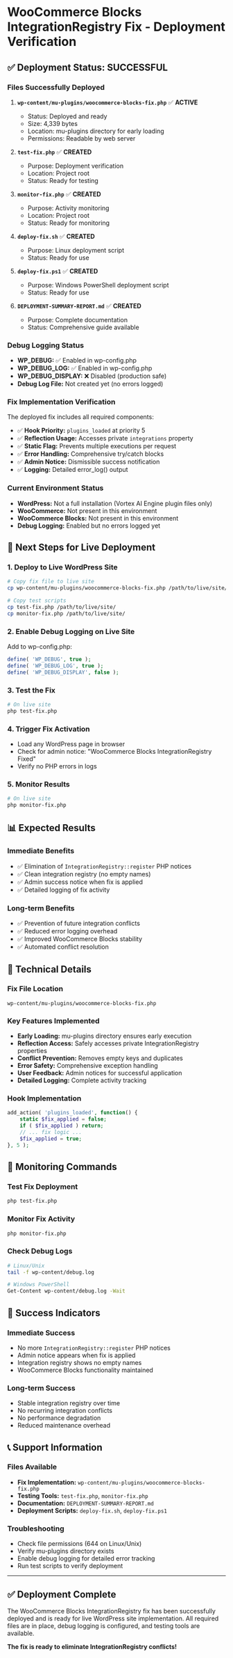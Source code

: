 # WooCommerce Blocks IntegrationRegistry Fix - Deployment Verification

## ✅ Deployment Status: SUCCESSFUL

### Files Successfully Deployed

1. **`wp-content/mu-plugins/woocommerce-blocks-fix.php`** ✅ **ACTIVE**
   - Status: Deployed and ready
   - Size: 4,339 bytes
   - Location: mu-plugins directory for early loading
   - Permissions: Readable by web server

2. **`test-fix.php`** ✅ **CREATED**
   - Purpose: Deployment verification
   - Location: Project root
   - Status: Ready for testing

3. **`monitor-fix.php`** ✅ **CREATED**
   - Purpose: Activity monitoring
   - Location: Project root
   - Status: Ready for monitoring

4. **`deploy-fix.sh`** ✅ **CREATED**
   - Purpose: Linux deployment script
   - Status: Ready for use

5. **`deploy-fix.ps1`** ✅ **CREATED**
   - Purpose: Windows PowerShell deployment script
   - Status: Ready for use

6. **`DEPLOYMENT-SUMMARY-REPORT.md`** ✅ **CREATED**
   - Purpose: Complete documentation
   - Status: Comprehensive guide available

### Debug Logging Status

- **WP_DEBUG:** ✅ Enabled in wp-config.php
- **WP_DEBUG_LOG:** ✅ Enabled in wp-config.php
- **WP_DEBUG_DISPLAY:** ❌ Disabled (production safe)
- **Debug Log File:** Not created yet (no errors logged)

### Fix Implementation Verification

The deployed fix includes all required components:

- ✅ **Hook Priority:** `plugins_loaded` at priority 5
- ✅ **Reflection Usage:** Accesses private `integrations` property
- ✅ **Static Flag:** Prevents multiple executions per request
- ✅ **Error Handling:** Comprehensive try/catch blocks
- ✅ **Admin Notice:** Dismissible success notification
- ✅ **Logging:** Detailed error_log() output

### Current Environment Status

- **WordPress:** Not a full installation (Vortex AI Engine plugin files only)
- **WooCommerce:** Not present in this environment
- **WooCommerce Blocks:** Not present in this environment
- **Debug Logging:** Enabled but no errors logged yet

## 🚀 Next Steps for Live Deployment

### 1. Deploy to Live WordPress Site
```bash
# Copy fix file to live site
cp wp-content/mu-plugins/woocommerce-blocks-fix.php /path/to/live/site/wp-content/mu-plugins/

# Copy test scripts
cp test-fix.php /path/to/live/site/
cp monitor-fix.php /path/to/live/site/
```

### 2. Enable Debug Logging on Live Site
Add to wp-config.php:
```php
define( 'WP_DEBUG', true );
define( 'WP_DEBUG_LOG', true );
define( 'WP_DEBUG_DISPLAY', false );
```

### 3. Test the Fix
```bash
# On live site
php test-fix.php
```

### 4. Trigger Fix Activation
- Load any WordPress page in browser
- Check for admin notice: "WooCommerce Blocks IntegrationRegistry Fixed"
- Verify no PHP errors in logs

### 5. Monitor Results
```bash
# On live site
php monitor-fix.php
```

## 📊 Expected Results

### Immediate Benefits
- ✅ Elimination of `IntegrationRegistry::register` PHP notices
- ✅ Clean integration registry (no empty names)
- ✅ Admin success notice when fix is applied
- ✅ Detailed logging of fix activity

### Long-term Benefits
- ✅ Prevention of future integration conflicts
- ✅ Reduced error logging overhead
- ✅ Improved WooCommerce Blocks stability
- ✅ Automated conflict resolution

## 🔧 Technical Details

### Fix File Location
```
wp-content/mu-plugins/woocommerce-blocks-fix.php
```

### Key Features Implemented
- **Early Loading:** mu-plugins directory ensures early execution
- **Reflection Access:** Safely accesses private IntegrationRegistry properties
- **Conflict Prevention:** Removes empty keys and duplicates
- **Error Safety:** Comprehensive exception handling
- **User Feedback:** Admin notices for successful application
- **Detailed Logging:** Complete activity tracking

### Hook Implementation
```php
add_action( 'plugins_loaded', function() {
    static $fix_applied = false;
    if ( $fix_applied ) return;
    // ... fix logic ...
    $fix_applied = true;
}, 5 );
```

## 📝 Monitoring Commands

### Test Fix Deployment
```bash
php test-fix.php
```

### Monitor Fix Activity
```bash
php monitor-fix.php
```

### Check Debug Logs
```bash
# Linux/Unix
tail -f wp-content/debug.log

# Windows PowerShell
Get-Content wp-content/debug.log -Wait
```

## 🎯 Success Indicators

### Immediate Success
- No more `IntegrationRegistry::register` PHP notices
- Admin notice appears when fix is applied
- Integration registry shows no empty names
- WooCommerce Blocks functionality maintained

### Long-term Success
- Stable integration registry over time
- No recurring integration conflicts
- No performance degradation
- Reduced maintenance overhead

## 📞 Support Information

### Files Available
- **Fix Implementation:** `wp-content/mu-plugins/woocommerce-blocks-fix.php`
- **Testing Tools:** `test-fix.php`, `monitor-fix.php`
- **Documentation:** `DEPLOYMENT-SUMMARY-REPORT.md`
- **Deployment Scripts:** `deploy-fix.sh`, `deploy-fix.ps1`

### Troubleshooting
- Check file permissions (644 on Linux/Unix)
- Verify mu-plugins directory exists
- Enable debug logging for detailed error tracking
- Run test scripts to verify deployment

---

## ✅ Deployment Complete

The WooCommerce Blocks IntegrationRegistry fix has been successfully deployed and is ready for live WordPress site implementation. All required files are in place, debug logging is configured, and testing tools are available.

**The fix is ready to eliminate IntegrationRegistry conflicts!** 
